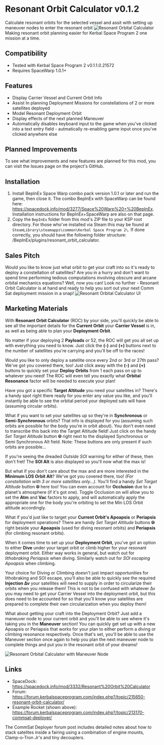 ﻿# Resonant Orbit Calculator v0.1.2
Calculate resonant orbits for the selected vessel and assit with setting up maneuver nodes to enter the resonant orbit
![Resonant Orbital Calculator](https://i.imgur.com/uojtZfN.png)
Making resonant orbit planning easier for Kerbal Space Program 2 one mission at a time.

## Compatibility
* Tested with Kerbal Space Program 2 v0.1.1.0.21572
* Requires SpaceWarp 1.0.1+
## Features
* Display Carrier Vessel and Current Orbit Info
* Assist In planning Deployment Missions for constellations of 2 or more satellites deployed
* Model Resonant Deployment Orbit
* Display effects of the next planned Maneuver
* Automatically disables keyboard input to the game when you've clicked into a text entry field - autmatically re-enabling game input once you've clicked anywhere else
## Planned Improvements
To see what improvements and new features are planned for this mod, you can visit the Issues page on the project's GitHub.
## Installation
1. Install BepInEx Space Warp combo pack version 1.0.1 or later and run the game, then close it. The combo BepInEx with SpaceWarp can be found here: https://spacedock.info/mod/3277/Space%20Warp%20+%20BepInEx. Installation instructions for BepInEx+SpaceWarp are also on that page.
1. Copy the `BepInEx` folder from this mod's ZIP file to your KSP root directory. For those who've installed via Steam this may be found at `SteamLibrary\steamapps\common\Kerbal Space Program 2\`. If done correctly, you should have the following folder structure: <KSP Folder>/BepInEx/plugins/resonant_orbit_calculator.
## Sales Pitch
Would you like to know just what orbit to get your craft into so it's ready to deploy a constellation of satellites? Are you in a hurry and don't want to spend time performing tedious computations involving obscure and arcane orbital mechanics equations? Well, now you can! Look no further - Resonant Orbit Calculator is at hand and ready to help you sort out your next Comm Sat deployment mission in a snap!
![Resonant Orbital Calculator UI](https://i.imgur.com/hY8y7kW.png)
## Marketing Materials
With **Resonant Orbit Calculator** (ROC) by your side, you'll quickly be able to see all the important details for the **Current Orbit** your **Carrier Vessel** is in, as well as being able to plan your **Deployment Orbit**.

No matter if your deploying 2 **Payloads** or 52, the ROC will get you all set up with everything you need to know. Just click the **(-)** and **(+)** buttons next to the number of satellites you're carrying and you'll be off to the races!

Would you like to only deploy a satellite once every 2nd or 3rd or 27th pass? We've got you covered there, too! Just click away with the **(-)** and **(+)** buttons to quickly set your **Deploy Orbits** from 1 each pass on up to whatever you need! The ROC will even tell you exactly what **Orbital Resonance** factor will be needed to execute your plan!

Have you got a specific **Target Altitude** you need your satellites in? There's a handy spot right there ready for you enter any value you like, and you'll instantly be able to see the orbital period your deployed sats will have (assuming circular orbits).

What if you want to set your satellites up so they're in **Synchronous** or **Semi-Synchronous** orbits? That info is displayed for you (assuming such orbits are possible for the body you're in orbit about). You don't even need to transcribe this back into the Target Altitude field! Just click on the handy *Set Target Altitude* button **⦾** right next to the displayed Synchronous or Semi Synchronous Alt field. Note: These buttons are only present if such orbits are possible...

If you're seeing the dreaded *Outside SOI* warning for either of these, then don't fret! The **SOI Alt** is also displayed so you'll now what the max is!

But what if you don't care about the max and are more interested in the **Minimum LOS Orbit Alt**? We've got you covered there, too! *(For constellation with 3 or more satellites only...)*. You'll find a handy *Set Target Altitude* button **⦾** here too! You can even account for **Occlusion** due to a planet's atmosphere (if it's got one). Toggle Occlusion on will allow you to set the **Atm** and **Vac** factors to apply, and will automatically apply the appropriate one for the body you're orbiting to set the Min LOS Orbit altitude accordingly.

What if you'd just like to target your **Current Orbit's Apoapsis** or **Periapsis** for deployment operations? There are handy *Set Target Altitude* buttons **⦾** right beside your **Apoapsis** (used for diving resonant orbits) and **Periapsis** (for climbing resonant orbits).

When it comes time to set up your **Deployment Orbit**, you've got an option to either **Dive** under your target orbit or climb higher for your resonant deployment orbit. Either way works in general, but watch out for *lithobraking Periapsis* when diving. Similarly watch out for *SOI escaping Apoapsis* when climbing.

Your choice for Diving or Climbing doesn't just impact opportunities for lithobraking and SOI escape, you'll also be able to quickly see the required **Injection ∆v** your satellites will need to supply in order to circularize their orbits when you release them! This is not to be confused with whatever ∆v you may need to get your Carrier Vessel into the deployment orbit, but this does need to be accounted for so that you'll know your satellites are prepared to complete their own circularization when you deploy them!

What about getting your craft into the Deployment Orbit? Just add a maneuver node to your current orbit and you'll be able to see where it's taking you in the **Maneuver** section! You can quickly get set up with a new Apoapsis or Periapsis that works for your plan to either perform a diving or climbing resonance respectively. Once that's set, you'll be able to use the Maneuver section once again to help you plan the next maneuver node to complete things and put you in the resonant orbit of your dreams!

![Resonant Orbital Calculator with Maneuver Node](https://i.imgur.com/zdYNNVt.png)
## Links
* SpaceDock: https://spacedock.info/mod/3332/Resonant%20Orbit%20Calculator
* Forum: https://forum.kerbalspaceprogram.com/index.php?/topic/215650-resonant-orbit-calculator/
* Example Rocket (shown above): https://forum.kerbalspaceprogram.com/index.php?/topic/213170-commsat-deployer/

The CommSat Deployer forum post includes detailed notes about how to stack satelites inside a fairing using a combination of engine mounts, Clamp-o-Tron Jr's and tiny decouplers.